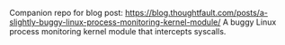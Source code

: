 Companion repo for blog post: https://blog.thoughtfault.com/posts/a-slightly-buggy-linux-process-monitoring-kernel-module/
A buggy Linux process monitoring kernel module that intercepts syscalls.

